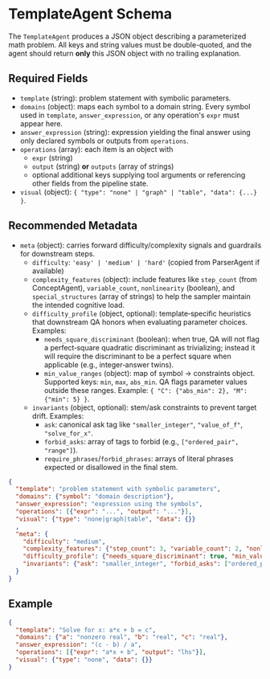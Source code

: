 # TemplateAgent Schema

The `TemplateAgent` produces a JSON object describing a parameterized math problem.
All keys and string values must be double-quoted, and the agent should return **only**
this JSON object with no trailing explanation.

## Required Fields

- `template` (string): problem statement with symbolic parameters.
- `domains` (object): maps each symbol to a domain string. Every symbol used in
  `template`, `answer_expression`, or any operation's `expr` must appear here.
- `answer_expression` (string): expression yielding the final answer using only
  declared symbols or outputs from `operations`.
- `operations` (array): each item is an object with
  - `expr` (string)
  - `output` (string) **or** `outputs` (array of strings)
  - optional additional keys supplying tool arguments or referencing other
    fields from the pipeline state.
- `visual` (object): `{ "type": "none" | "graph" | "table", "data": {...} }`.

## Recommended Metadata

- `meta` (object): carries forward difficulty/complexity signals and guardrails for downstream steps.
  - `difficulty`: `'easy' | 'medium' | 'hard'` (copied from ParserAgent if available)
  - `complexity_features` (object): include features like `step_count` (from ConceptAgent),
    `variable_count`, `nonlinearity` (boolean), and `special_structures` (array of strings)
    to help the sampler maintain the intended cognitive load.
  - `difficulty_profile` (object, optional): template‑specific heuristics that downstream QA honors when
    evaluating parameter choices. Examples:
    - `needs_square_discriminant` (boolean): when true, QA will not flag a perfect‑square quadratic discriminant
      as trivializing; instead it will require the discriminant to be a perfect square when applicable (e.g., integer‑answer twins).
    - `min_value_ranges` (object): map of symbol → constraints object. Supported keys: `min`, `max`, `abs_min`. QA flags
      parameter values outside these ranges. Example: `{ "C": {"abs_min": 2}, "M": {"min": 5} }`.
  - `invariants` (object, optional): stem/ask constraints to prevent target drift. Examples:
    - `ask`: canonical ask tag like `"smaller_integer"`, `"value_of_f"`, `"solve_for_x"`.
    - `forbid_asks`: array of tags to forbid (e.g., `["ordered_pair", "range"]`).
    - `require_phrases`/`forbid_phrases`: arrays of literal phrases expected or disallowed in the final stem.

```json
{
  "template": "problem statement with symbolic parameters",
  "domains": {"symbol": "domain description"},
  "answer_expression": "expression using the symbols",
  "operations": [{"expr": "...", "output": "..."}],
  "visual": {"type": "none|graph|table", "data": {}}
  ,
  "meta": {
    "difficulty": "medium",
    "complexity_features": {"step_count": 3, "variable_count": 2, "nonlinearity": false, "special_structures": []},
    "difficulty_profile": {"needs_square_discriminant": true, "min_value_ranges": {"C": {"abs_min": 2}}},
    "invariants": {"ask": "smaller_integer", "forbid_asks": ["ordered_pair"]}
  }
}
```

## Example

```json
{
  "template": "Solve for x: a*x + b = c",
  "domains": {"a": "nonzero real", "b": "real", "c": "real"},
  "answer_expression": "(c - b) / a",
  "operations": [{"expr": "a*x + b", "output": "lhs"}],
  "visual": {"type": "none", "data": {}}
}
```
